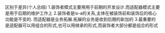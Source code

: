 区别于差异(个人总结)
1.装饰者模式主要用用于前期的开发设计.而适配器模式主要是用于后期的维护工作上
2.装饰者是is-a的关系,主体在被装饰前和装饰后的核心功能是不变的. 而适配器是业务拓展.拓展的业务是收到后期的新加的
3.最重要的是适配器可以用组合的形式,也可以用继承的形式,而装饰者大部分都是组合的形式

 

